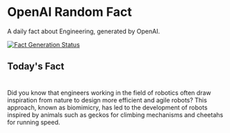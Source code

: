 
# OpenAI Random Fact
A daily fact about Engineering, generated by OpenAI.

[![Fact Generation Status](https://github.com/MarioVidoni/openai-daily-fact/actions/workflows/main.yml/badge.svg)](https://github.com/MarioVidoni/openai-daily-fact/actions/workflows/main.yml)

## Today's Fact
# 
Did you know that engineers working in the field of robotics often draw inspiration from nature to design more efficient and agile robots? This approach, known as biomimicry, has led to the development of robots inspired by animals such as geckos for climbing mechanisms and cheetahs for running speed.